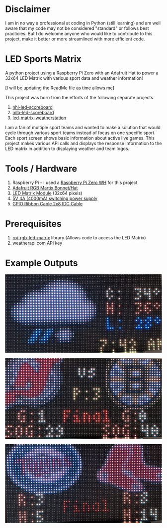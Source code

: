 # Disclaimer
I am in no way a professional at coding in Python (still learning) and am well aware that my code may not be considered "standard" or follows best practicies. But I do welcome anyone who would like to contribute to this project, make it better or more streamlined with more efficient code.

# LED Sports Matrix
A python project using a Raspberry Pi Zero with an Adafruit Hat to power a 32x64 LED Matrix with various sport data and weather information!

[I will be updating the ReadMe file as time allows me]

This project was born from the efforts of the following separate projects.
  1.  [nhl-led-scoreboard](https://github.com/riffnshred/nhl-led-scoreboard)
  2.  [mlb-led-scoreboard](https://github.com/MLB-LED-Scoreboard/mlb-led-scoreboard)
  3.  [led-matrix-weatherstation](https://github.com/JosephSamela/led-matrix-weatherstation)

I am a fan of multiple sport teams and wanted to make a solution that would cycle through various sport teams instead of focus on one specific sport. Each sport screen shows basic information about active live games. This project makes various API calls and displays the response information to the LED matrix in addition to displaying weather and team logos. 


# Tools / Hardware
  1. Raspberry Pi - I used a [Raspberry Pi Zero WH](https://www.adafruit.com/product/3708) for this project
  2. [Adafruit RGB Martix Bonnet/Hat](https://www.adafruit.com/product/3211)
  3. [LED Matrix Module](https://www.amazon.com/gp/product/B07SDMWX9R/ref=ppx_yo_dt_b_asin_title_o07_s00?ie=UTF8&psc=1) (32x64 pixels)
  4. [5V 4A (4000mA) switching power supply](https://www.adafruit.com/product/1466)
  5. [GPIO Ribbon Cable 2x8 IDC Cable](https://www.adafruit.com/product/4170)

# Prerequisites
  1.  [rpi-rgb-led-matrix](https://github.com/hzeller/rpi-rgb-led-matrix) library (Allows code to access the LED Matrix)
  2.  weatherapi.com API key


# Example Outputs
![GitHub Logo](/images/PXL_20210329_114302690.jpg)

![GitHub Logo](/images/PXL_20210329_114318769.jpg)

![GitHub Logo](/images/PXL_20210329_114344873.jpg)
